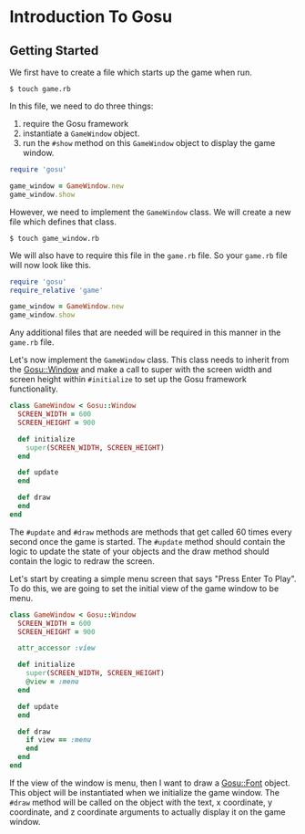 # Introduction To Gosu
## Getting Started
We first have to create a file which starts up the game when run.

`$ touch game.rb`

In this file, we need to do three things:

1. require the Gosu framework
2. instantiate a `GameWindow` object.
3. run the `#show` method on this `GameWindow` object to display the game window.

```ruby
require 'gosu'

game_window = GameWindow.new
game_window.show
```

However, we need to implement the `GameWindow` class. We will create a new file which defines that class.

`$ touch game_window.rb`

We will also have to require this file in the `game.rb` file. So your `game.rb` file will now look like this.

```ruby
require 'gosu'
require_relative 'game'

game_window = GameWindow.new
game_window.show
```

Any additional files that are needed will be required in this manner in the `game.rb` file.

Let's now implement the `GameWindow` class. This class needs to inherit from the [Gosu::Window](https://www.libgosu.org/rdoc/Gosu/Window.html)
and make a call to super with the screen width and screen height within `#initialize` to set up the Gosu framework functionality.

```ruby
class GameWindow < Gosu::Window
  SCREEN_WIDTH = 600
  SCREEN_HEIGHT = 900

  def initialize
    super(SCREEN_WIDTH, SCREEN_HEIGHT)
  end

  def update
  end

  def draw
  end
end
```
The `#update` and `#draw` methods are methods that get called 60 times every second once the game is started.
The `#update` method should contain the logic to update the state of your objects and 
the draw method should contain the logic to redraw the screen.

Let's start by creating a simple menu screen that says "Press Enter To Play". 
To do this, we are going to set the initial view of the game window to be menu.

```ruby
class GameWindow < Gosu::Window
  SCREEN_WIDTH = 600
  SCREEN_HEIGHT = 900

  attr_accessor :view

  def initialize
    super(SCREEN_WIDTH, SCREEN_HEIGHT)
    @view = :menu
  end

  def update
  end

  def draw
    if view == :menu
    end
  end
end

```

If the view of the window is menu, then I want to draw a [Gosu::Font](https://www.libgosu.org/rdoc/Gosu/Font.html#) object. This object
will be instantiated when we initialize the game window.  The `#draw` method 
will be called on the object with the text, x coordinate, y coordinate, and z coordinate arguments to actually display it on the game window.
